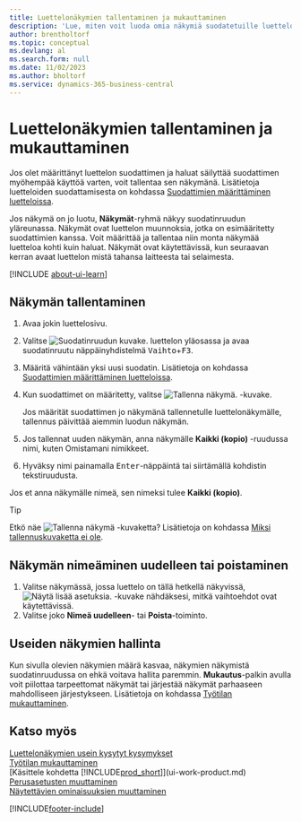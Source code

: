 ```yaml
---
title: Luettelonäkymien tallentaminen ja mukauttaminen
description: 'Lue, miten voit luoda omia näkymiä suodatetuille luetteloille sekä tallentaa, nimetä uudelleen ja hallita kyseisiä näkymiä.'
author: brentholtorf
ms.topic: conceptual
ms.devlang: al
ms.search.form: null
ms.date: 11/02/2023
ms.author: bholtorf
ms.service: dynamics-365-business-central
---
```

# <a name="save-and-personalize-list-views"></a>Luettelonäkymien tallentaminen ja mukauttaminen

Jos olet määrittänyt luettelon suodattimen ja haluat säilyttää suodattimen myöhempää käyttöä varten, voit tallentaa sen näkymänä. Lisätietoja luetteloiden suodattamisesta on kohdassa [Suodattimien määrittäminen luetteloissa](ui-enter-criteria-filters.md#setting-filters-on-lists).

Jos näkymä on jo luotu, **Näkymät**-ryhmä näkyy suodatinruudun yläreunassa. Näkymät ovat luettelon muunnoksia, jotka on esimääritetty suodattimien kanssa. Voit määrittää ja tallentaa niin monta näkymää luetteloa kohti kuin haluat. Näkymät ovat käytettävissä, kun seuraavan kerran avaat luettelon mistä tahansa laitteesta tai selaimesta.

[!INCLUDE [about-ui-learn](includes/about-ui-learn.md)]

## <a name="to-save-a-view"></a>Näkymän tallentaminen

1. Avaa jokin luettelosivu.
2. Valitse ![Suodatinruudun kuvake.](media/open-filter-pane-icon.png "Suodatinruudun kuvake") luettelon yläosassa ja avaa suodatinruutu näppäinyhdistelmä <kbd>Vaihto</kbd>+<kbd>F3</kbd>.
3. Määritä vähintään yksi uusi suodatin. Lisätietoja on kohdassa [Suodattimien määrittäminen luetteloissa](ui-enter-criteria-filters.md#setting-filters-on-lists).
4. Kun suodattimet on määritetty, valitse ![Tallenna näkymä.](media/save_view_icon.png "Tallenna näkymä") -kuvake.

    Jos määrität suodattimen jo näkymänä tallennetulle luettelonäkymälle, tallennus päivittää aiemmin luodun näkymän.
5. Jos tallennat uuden näkymän, anna näkymälle **Kaikki (kopio)** -ruudussa nimi, kuten Omistamani nimikkeet.
6. Hyväksy nimi painamalla <kbd>Enter</kbd>-näppäintä tai siirtämällä kohdistin tekstiruudusta.

Jos et anna näkymälle nimeä, sen nimeksi tulee **Kaikki (kopio)**.

> [!TIP]
> Etkö näe ![Tallenna näkymä](media/save_view_icon.png "Tallenna näkymä") -kuvaketta? Lisätietoja on kohdassa [Miksi tallennuskuvaketta ei ole](/dynamics365/business-central/ui-views-faq#save).

## <a name="to-rename-or-remove-a-view"></a>Näkymän nimeäminen uudelleen tai poistaminen

1. Valitse näkymässä, jossa luettelo on tällä hetkellä näkyvissä, ![Näytä lisää asetuksia.](media/show-more-options-icon.png "Näytä enemmän vaihtoehtoja") -kuvake nähdäksesi, mitkä vaihtoehdot ovat käytettävissä.
2. Valitse joko **Nimeä uudelleen**- tai **Poista**-toiminto.

## <a name="managing-many-views"></a>Useiden näkymien hallinta

Kun sivulla olevien näkymien määrä kasvaa, näkymien näkymistä suodatinruudussa on ehkä voitava hallita paremmin. **Mukautus**-palkin avulla voit piilottaa tarpeettomat näkymät tai järjestää näkymät parhaaseen mahdolliseen järjestykseen. Lisätietoja on kohdassa [Työtilan mukauttaminen](ui-personalization-user.md).

## <a name="see-also"></a>Katso myös

[Luettelonäkymien usein kysytyt kysymykset](ui-views-faq.yml)  
[Työtilan mukauttaminen](ui-personalization-user.md)    
[Käsittele kohdetta [!INCLUDE[prod_short](includes/prod_short.md)]](ui-work-product.md)    
[Perusasetusten muuttaminen](ui-change-basic-settings.md)  
[Näytettävien ominaisuuksien muuttaminen](ui-experiences.md)  


[!INCLUDE[footer-include](includes/footer-banner.md)]
